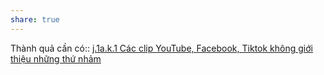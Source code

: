 ```yaml
---
share: true
---
```

Thành quả cần có:: [j.1a.k.1 Các clip YouTube, Facebook, Tiktok không giới thiệu những thứ nhảm](j.1a.k.1%20C%C3%A1c%20clip%20YouTube,%20Facebook,%20Tiktok%20kh%C3%B4ng%20gi%E1%BB%9Bi%20thi%E1%BB%87u%20nh%E1%BB%AFng%20th%E1%BB%A9%20nh%E1%BA%A3m.md)
